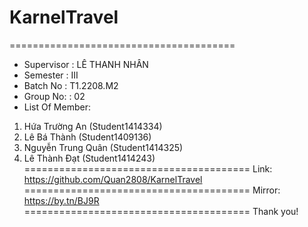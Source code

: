 # KarnelTravel
=======================================
+ Supervisor : LÊ THANH NHÂN
+ Semester : III
+ Batch No : T1.2208.M2
+ Group No: : 02
+ List Of Member:
1. Hứa Trường An (Student1414334)
2. Lê Bá Thành (Student1409136)
3. Nguyễn Trung Quân (Student1414325)
4. Lê Thành Đạt (Student1414243)
=======================================
Link: 
https://github.com/Quan2808/KarnelTravel
=======================================
Mirror: 
https://by.tn/BJ9R
=======================================
Thank you!

